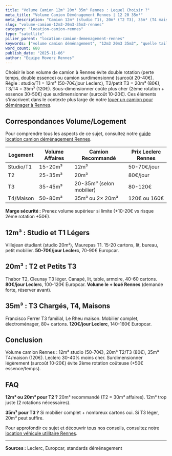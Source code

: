 ```yaml
---
title: "Volume Camion 12m³ 20m³ 35m³ Rennes : Lequel Choisir ?"
meta_title: "Volume Camion Déménagement Rennes | 12 20 35m³"
meta_description: "Camion 12m³ (studio T1), 20m³ (T2 T3), 35m³ (T4 maison). Guide choix volume Rennes + prix Leclerc 50-120€."
slug: "volume-camion-12m3-20m3-35m3-rennes"
category: "location-camion-rennes"
type: "satellite"
pilier_parent: "location-camion-demenagement-rennes"
keywords: ["volume camion déménagement", "12m3 20m3 35m3", "quelle taille camion Rennes"]
word_count: 680
publish_date: "2025-11-06"
author: "Équipe Moverz Rennes"
---
```


Choisir le bon volume de camion à Rennes évite double rotation (perte temps, double essence) ou camion surdimensionné (surcoût 20-40€). Règle : studio/T1 = 12m³ (50-70€/jour Leclerc), T2/petit T3 = 20m³ (80€), T3/T4 = 35m³ (120€). Sous-dimensionner coûte plus cher (2ème rotation + essence 30-50€) que surdimensionner (surcoût 10-20€). Ces éléments s'inscrivent dans le contexte plus large de notre [louer un camion pour déménager à Rennes](/blog/demenagement-rennes/location-camion-demenagement-rennes).

## Correspondances Volume/Logement

Pour comprendre tous les aspects de ce sujet, consultez notre [guide location camion déménagement Rennes](/blog/demenagement-rennes/location-camion-demenagement-rennes).

| Logement | Volume Affaires | Camion Recommandé | Prix Leclerc Rennes |
|----------|-----------------|-------------------|---------------------|
| Studio/T1 | 15-20m³ | 12m³ | 50-70€/jour |
| T2 | 25-35m³ | 20m³ | 80€/jour |
| T3 | 35-45m³ | 20-35m³ (selon mobilier) | 80-120€ |
| T4/Maison | 50-80m³ | 35m³ ou 2× 20m³ | 120€ ou 160€ |

**Marge sécurité :** Prenez volume supérieur si limite (+10-20€ vs risque 2ème rotation +50€).

## 12m³ : Studio et T1 Légers

Villejean étudiant (studio 20m²), Maurepas T1. 15-20 cartons, lit, bureau, petit mobilier. **50-70€/jour Leclerc**, 70-90€ Europcar.

## 20m³ : T2 et Petits T3

Thabor T2, Cleunay T3 léger. Canapé, lit, table, armoire, 40-60 cartons. **80€/jour Leclerc**, 100-120€ Europcar. **Volume le + loué Rennes** (demande forte, réserver avant).

## 35m³ : T3 Chargés, T4, Maisons

Francisco Ferrer T3 familial, Le Rheu maison. Mobilier complet, électroménager, 80+ cartons. **120€/jour Leclerc**, 140-160€ Europcar.

## Conclusion

Volume camion Rennes : 12m³ studio (50-70€), 20m³ T2/T3 (80€), 35m³ T4/maison (120€). Leclerc 30-40% moins cher. Surdimensionner légèrement (surcoût 10-20€) évite 2ème rotation coûteuse (+50€ essence/temps).

## FAQ

**12m³ ou 20m³ pour T2 ?**
20m³ recommandé (T2 = 30m³ affaires). 12m³ trop juste (2 rotations nécessaires).

**35m³ pour T3 ?**
Si mobilier complet + nombreux cartons oui. Si T3 léger, 20m³ peut suffire.

Pour approfondir ce sujet et découvrir tous nos conseils, consultez notre [location véhicule utilitaire Rennes](/blog/demenagement-rennes/location-camion-demenagement-rennes).

---
**Sources :** Leclerc, Europcar, standards déménagement

